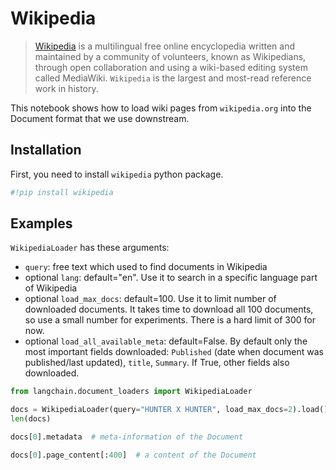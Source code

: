 # Wikipedia

>[Wikipedia](https://wikipedia.org/) is a multilingual free online encyclopedia written and maintained by a community of volunteers, known as Wikipedians, through open collaboration and using a wiki-based editing system called MediaWiki. `Wikipedia` is the largest and most-read reference work in history.

This notebook shows how to load wiki pages from `wikipedia.org` into the Document format that we use downstream.

## Installation

First, you need to install `wikipedia` python package.


```python
#!pip install wikipedia
```

## Examples

`WikipediaLoader` has these arguments:
- `query`: free text which used to find documents in Wikipedia
- optional `lang`: default="en". Use it to search in a specific language part of Wikipedia
- optional `load_max_docs`: default=100. Use it to limit number of downloaded documents. It takes time to download all 100 documents, so use a small number for experiments. There is a hard limit of 300 for now.
- optional `load_all_available_meta`: default=False. By default only the most important fields downloaded: `Published` (date when document was published/last updated), `title`, `Summary`. If True, other fields also downloaded.


```python
from langchain.document_loaders import WikipediaLoader
```


```python
docs = WikipediaLoader(query="HUNTER X HUNTER", load_max_docs=2).load()
len(docs)
```


```python
docs[0].metadata  # meta-information of the Document
```


```python
docs[0].page_content[:400]  # a content of the Document
```
